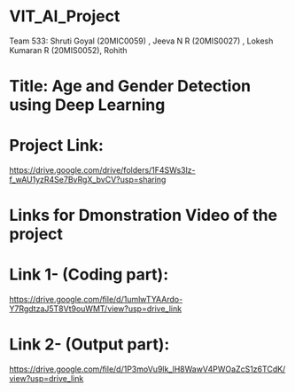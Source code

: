 # VIT_AI_Project
Team 533: Shruti Goyal (20MIC0059) , Jeeva N R (20MIS0027) , Lokesh Kumaran R (20MIS0052), Rohith 
# Title: Age and Gender Detection using Deep Learning

# Project Link:
https://drive.google.com/drive/folders/1F4SWs3lz-f_wAU1yzR4Se7BvRgX_bvCV?usp=sharing

# Links for Dmonstration Video of the project

# Link 1- (Coding part):

https://drive.google.com/file/d/1umlwTYAArdo-Y7RgdtzaJ5T8Vt9ouWMT/view?usp=drive_link

# Link 2- (Output part): 

https://drive.google.com/file/d/1P3moVu9lk_lH8WawV4PWOaZcS1z6TCdK/view?usp=drive_link
